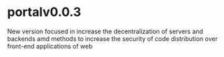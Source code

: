 # portalv0.0.3
New version focused in increase the decentralization of servers and backends
amd methods to increase the security of code distribution over
front-end applications of web
